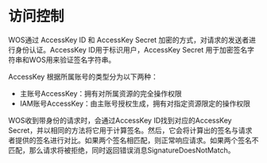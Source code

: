 # 访问控制

WOS通过 AccessKey ID 和 AccessKey Secret 加密的方式，对请求的发送者进行身份认证。AccessKey ID用于标识用户，AccessKey Secret 用于加密签名字符串和WOS用来验证签名字符串。

AccessKey 根据所属账号的类型分为以下两种：

* 主账号AccessKey：拥有对所属资源的完全操作权限
* IAM账号AccessKey：由主账号授权生成，拥有对指定资源限定的操作权限

 WOS收到带身份的请求时，会通过AccessKey ID找到对应的AccessKey Secret，并以相同的方法将它用于计算签名。然后，它会将计算出的签名与请求者提供的签名进行对比。如果两个签名相匹配，则正常响应请求。如果两个签名不匹配，那么请求将被拒绝，同时返回错误消息SignatureDoesNotMatch。